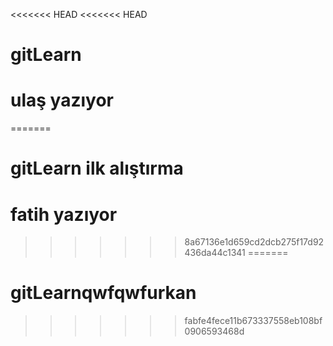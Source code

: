 <<<<<<< HEAD
<<<<<<< HEAD
# gitLearn
# ulaş yazıyor
=======
# gitLearn ilk alıştırma
# fatih yazıyor
>>>>>>> 8a67136e1d659cd2dcb275f17d92436da44c1341
=======
# gitLearnqwfqwfurkan
>>>>>>> fabfe4fece11b673337558eb108bf0906593468d
